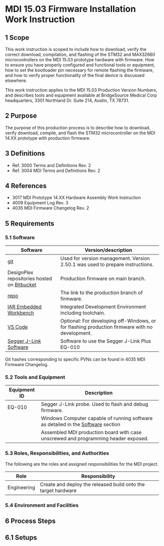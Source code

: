# MDI 15.03 Firmware Installation Work Instruction

<!-- Macro: :box:([^:]+):([^:]*):(.+):
     Template: ac:box
     Icon: true
     Name: ${1}
     Title: ${2}
     Body: ${3} -->

<!-- :box:info::Foobar:
:box:tip:Tip of day:Foobar:
:box:note::Foobar:
:box:warning:Alert!:Foobar: -->

<!-- Include: ac:toc -->

## 1 Scope

This work instruction is scoped to include how to download, verify the correct download, compilation, and flashing of the STM32 and MAX32660 microcontrollers on the MDI 15.03 prototype hardware with firmware. How to ensure you have properly configured and functional tools or equipment, how to set the bootloader pin necessary for remote flashing the firmware, and how to verify proper functionality of the final device is discussed elsewhere.

This work instruction applies to the MDI 15.03 Production Version Numbers, and describes tools and equipment available at BridgeSource Medical Corp headquarters, 3301 Northland Dr. Suite 214, Austin, TX 78731.

## 2 Purpose

The purpose of this production process is to describe how to download, verify download, compile, and flash the STM32 microcontroller on the MDI 14.XX prototype with production firmware.

## 3 Definitions

- Ref. 3000 Terms and Definitions Rev. 2
- Ref. 3004 MDI Terms and Definitions Rev. 2

## 4 References

- 3017 MDI Prototype 14.XX Hardware Assembly Work Instruction
- 4009 Equipment Log Rev. 3
- 4035 MDI Firmware Changelog Rev. 2

## 5 Requirements

### 5.1 Software  

|Software|Version/description|
|---|---|
|[git](https://git-scm.com/)|Used for version management. Version 2.50.1 was used to prepare instructions.|
|DesignPlex repositories hosted on [Bitbucket](https://bitbucket.org/)|Production firmware on main branch.|
|[repo](https://bitbucket.org/designplexbiomedical/xavier_production/src/main/)|The link to the production branch of firmware.|
|[IAR Embedded Workbench](https://www.iar.com/embedded-development-tools/iar-embedded-workbench)|Integrated Development Environment including toolchain.|
|[VS Code](https://code.visualstudio.com/)|Optional: For developing off-Windows, or for flashing production firmware with no development.|
|[Segger J-Link Software](https://www.segger.com/downloads/jlink/)|Software to use the Segger J-Link Plus EQ-010|

Git hashes corresponding to specific PVNs can be found in 4035 MDI Firmware Changelog.

### 5.2 Tools and Equipment

|Equipment ID|Description|
|---|---|
|EQ-010|Segger J-Link probe. Used to flash and debug firmware.|
||Windows Computer capable of running software as detailed in the [Software](#51-software) section|
||Assembled MDI production board with case unscrewed and programming header exposed.|

### 5.3 Roles, Responsibilities, and Authorities

The following are the roles and assigned responsibilities for the MDI project.

|Role|Responsibility|
|---|---|
|Engineering|Create and deploy the released build onto the target hardware|

### 5.4 Environment and Facilities

## 6 Process Steps

## 6.1 Setups
